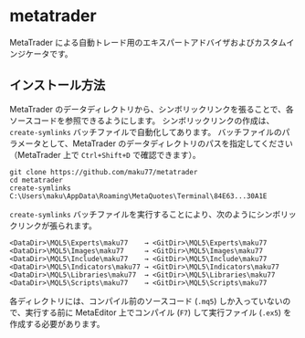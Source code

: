 # metatrader

MetaTrader による自動トレード用のエキスパートアドバイザおよびカスタムインジケータです。

## インストール方法

MetaTrader のデータディレクトリから、シンボリックリンクを張ることで、各ソースコードを参照できるようにします。
シンボリックリンクの作成は、`create-symlinks` バッチファイルで自動化してあります。
バッチファイルのパラメータとして、MetaTrader のデータディレクトリのパスを指定してください（MetaTrader 上で `Ctrl+Shift+D` で確認できます）。

```
git clone https://github.com/maku77/metatrader
cd metatrader
create-symlinks C:\Users\maku\AppData\Roaming\MetaQuotes\Terminal\84E63...30A1E
```

`create-symlinks` バッチファイルを実行することにより、次のようにシンボリックリンクが張られます。

```
<DataDir>\MQL5\Experts\maku77    → <GitDir>\MQL5\Experts\maku77
<DataDir>\MQL5\Images\maku77     → <GitDir>\MQL5\Images\maku77
<DataDir>\MQL5\Include\maku77    → <GitDir>\MQL5\Include\maku77
<DataDir>\MQL5\Indicators\maku77 → <GitDir>\MQL5\Indicators\maku77
<DataDir>\MQL5\Libraries\maku77  → <GitDir>\MQL5\Libraries\maku77
<DataDir>\MQL5\Scripts\maku77    → <GitDir>\MQL5\Scripts\maku77
```

各ディレクトリには、コンパイル前のソースコード (`.mq5`) しか入っていないので、実行する前に MetaEditor 上でコンパイル (`F7`) して実行ファイル (`.ex5`) を作成する必要があります。

